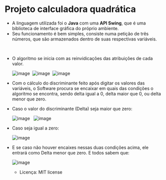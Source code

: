 # Projeto calculadora quadrática
- A linguagem utilizada foi o <strong>Java</strong> com uma <strong>API Swing</strong>, que é uma biblioteca de interface gráfica do próprio ambiente.
- Seu funcionamento é bem simples, consiste numa petição de três números, que são armazenados dentro de suas respectivas variáveis.
<br>

- O algoritmo se inicia com as reinvidicações das atribuições de cada valor.

  ![image](https://github.com/user-attachments/assets/d919b249-5270-4a79-8d62-e866134ba899) &nbsp;![image](https://github.com/user-attachments/assets/f0ae1f83-d3d6-4828-9629-15c5c8b50e1d) &nbsp;![image](https://github.com/user-attachments/assets/c7f3ec97-ce95-4f57-aecf-e1c704715df4)

- Com o cálculo do discriminante feito após digitar os valores das variáveis, o Software procura se encaixar em quais das condições o algoritmo se encontra, sendo delta igual a 0, delta maior que 0, ou delta menor que zero.
- Caso o valor do discriminante (Delta) seja maior que zero:
  
  ![image](https://github.com/user-attachments/assets/51bf1611-186a-4d3f-8aee-db6bac728b15) &nbsp; ![image](https://github.com/user-attachments/assets/12e544d5-a294-4056-9cdf-3c8504d40612)

- Caso seja igual a zero:

  ![image](https://github.com/user-attachments/assets/ab4e3378-e021-477a-9e1a-1a42cfa24a51)


- E se caso não houver encaixes nessas duas condições acima, ele entrará como Delta menor que zero. E todos sabem que:

  ![image](https://github.com/user-attachments/assets/440d6a1a-87e0-44d7-96d9-3851e1209321)

  - Licença: MIT license
  






